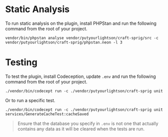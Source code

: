 # Static Analysis

To run static analysis on the plugin, install PHPStan and run the following command from the root of your project.

    vendor/bin/phpstan analyse vendor/putyourlightson/craft-sprig/src -c vendor/putyourlightson/craft-sprig/phpstan.neon -l 3

# Testing

To test the plugin, install Codeception, update `.env` and run the following command from the root of your project.

    ./vendor/bin/codecept run -c ./vendor/putyourlightson/craft-sprig unit

Or to run a specific test.

    ./vendor/bin/codecept run -c ./vendor/putyourlightson/craft-sprig unit services/GenerateCacheTest:cacheSaved

> Ensure that the database you specify in `.env` is not one that actually contains any data as it will be cleared when the tests are run. 
